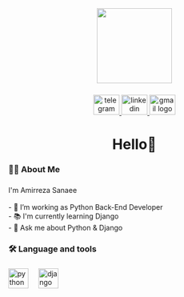 <div align="center">
  <img height="150" src="https://avatars.githubusercontent.com/u/162576270?v=4"  />
</div>

###

<div align="center">
  <a href="https://t.me/amirrezasanaee" target="_blank">
    <img src="https://raw.githubusercontent.com/maurodesouza/profile-readme-generator/master/src/assets/icons/social/telegram/default.svg" width="52" height="40" alt="telegram logo"  />
  </a>
  <a href="#" target="blank">
    <img src="https://raw.githubusercontent.com/maurodesouza/profile-readme-generator/master/src/assets/icons/social/linkedin/default.svg" width="52" height="40" alt="linkedin logo"  />
  </a>
  <a href="mailto:amrzsanaee@gmail.com" target="_blank">
    <img src="https://raw.githubusercontent.com/maurodesouza/profile-readme-generator/master/src/assets/icons/social/gmail/default.svg" width="52" height="40" alt="gmail logo"  />
  </a>
</div>

###

<h1 align="center">Hello👋</h1>

###

<h3 align="left">👩‍💻  About Me</h3>

###

<p align="left">I'm Amirreza Sanaee<br><br>- 🔭 I’m working as Python Back-End Developer<br>- 📚 I'm currently learning Django <br>- 💬 Ask me about Python & Django</p>

###

<h3 align="left">🛠 Language and tools</h3>

###

<div align="left">
  <img src="https://cdn.jsdelivr.net/gh/devicons/devicon/icons/python/python-original.svg" height="40" alt="python logo"  />
  <img width="12" />
  <img src="https://cdn.worldvectorlogo.com/logos/django.svg" height="40" alt="django logo"  />
</div>

###
